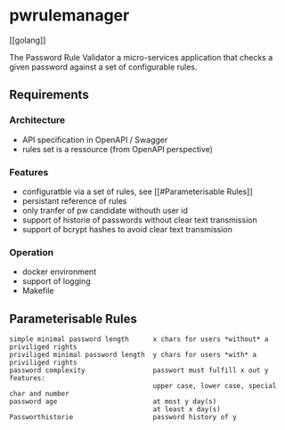 # pwrulemanager
[[golang]]

The Password Rule Validator a micro-services application that checks a given password against a set of configurable rules. 

## Requirements

### Architecture

- API specification in OpenAPI / Swagger
- rules set is a ressource (from OpenAPI perspective)


### Features

- configuratble via a set of rules, see [[#Parameterisable Rules]]
- persistant reference of rules
- only tranfer of pw candidate withouth user id
- support of historie of passwords without clear text transmission
- support of bcrypt hashes to avoid clear text transmission

### Operation

- docker environment
- support of logging
- Makefile



## Parameterisable Rules


    simple minimal password length      x chars for users *without* a priviliged rights 
    priviliged minimal password length  y chars for users *with* a priviliged rights
    password complexity                 passwort must fulfill x out y features:
                                        upper case, lower case, special char and number
    password age	                    at most y day(s)
                                        at least x day(s)
    Passworthistorie                    password history of y

